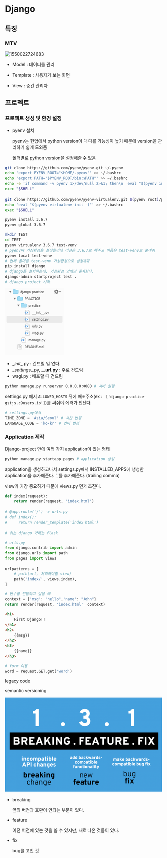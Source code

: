 # Django

## 특징

### MTV

![1550022724683](C:\Users\student\AppData\Roaming\Typora\typora-user-images\1550022724683.png)

* Model : 데이터를 관리

* Template : 사용자가 보는 화면

* View : 중간 관리자

## 프로젝트

### 프로젝트 생성 및 환경 설정

* pyenv 설치

  pyenv는 현업에서 python version이 다 다를 가능성이 높기 때문에 version을 관리하기 쉽게 도와줌

  폴더별로 python version을 설정해줄 수 있음

```sh
git clone https://github.com/pyenv/pyenv.git ~/.pyenv
echo 'export PYENV_ROOT="$HOME/.pyenv"' >> ~/.bashrc
echo 'export PATH="$PYENV_ROOT/bin:$PATH"' >> ~/.bashrc
echo -e 'if command -v pyenv 1>/dev/null 2>&1; then\n  eval "$(pyenv init -)"\nfi' >> ~/.bashrc
exec "$SHELL"

git clone https://github.com/pyenv/pyenv-virtualenv.git $(pyenv root)/plugins/pyenv-virtualenv
echo 'eval "$(pyenv virtualenv-init -)"' >> ~/.bashrc
exec "$SHELL"
```

```sh
pyenv install 3.6.7
pyenv global 3.6.7
```

```sh
mkdir TEST
cd TEST
pyenv virtualenv 3.6.7 test-venv
# pyenv야 가상환경을 설정할건데 버전은 3.6.7로 해주고 이름은 test-venv로 붙여줘
pyenv local test-venv 
# 현재 폴더를 test-venv 가상환경으로 설정해줘
pip install django
# django를 설치하는데, 가상환경 안에만 존재한다.
django-admin startproject test .
# django project 시작
```

![1550025444769](assets/1550025444769.png)

* \__init__.py : 건드릴 일 없다.
* \__settings__.py, \____url.py__ : 주로 건드림
* wsgi.py : 배포할 때 건드림

```sh
python manage.py runserver 0.0.0.0:8080 # 서버 실행
```

settings.py 에서 `ALLOWED_HOSTS` 뒤에 배포주소(ex :  ` ['django-practice-gstjs.c9users.io']`)를 써줘야 에러가 안난다.

```python
# settings.py에서
TIME_ZONE = 'Asia/Seoul' # 시간 변경
LANGUAGE_CODE = 'ko-kr' # 언어 변경
```

### Application 제작

Django-project 안에 여러 가지 application이 있는 형태

```sh
python manage.py startapp pages # application 생성
```

application을 생성하고나서 settings.py에서 INSTALLED_APPS에 생성한 application을 추가해준다. ','를 추가해준다. (trailing comma)

view가 가장 중요하기 때문에 views.py 먼저 조진다.

```python
def index(request):
    return render(request, 'index.html')

# @app.route('/') -> urls.py
# def index():
#     return render_template('index.html')

# 위는 django 아래는 flask
```

```python
# urls.py
from django.contrib import admin
from django.urls import path
from pages import views

urlpatterns = [
    # path(url, 처리해야할 view)
    path('index/', views.index),
]
```

```python
# 변수를 전달하고 싶을 때
context = {'msg': "hello",'name': "John"}
return render(request, 'index.html', context)
```

```html
<h1>
    First Django!!
</h1>
<h2>
    {{msg}}
</h2>
<h3>
    {{name}}
</h3>
```

```python
# form 이용
word = request.GET.get('word')
```



legacy code

semantic versioning

![1550024480082](assets/1550024480082.png)

- breaking

  앞의 버전과 호환이 안되는 부분이 있다.

- feature

  이전 버전에 있는 것을 쓸 수 있지만, 새로 나온 것들이 있다.

- fix

  bug를 고친 것